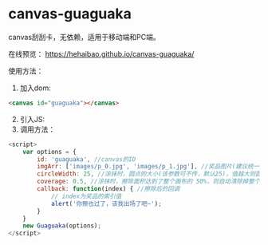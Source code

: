 # canvas-guaguaka
canvas刮刮卡，无依赖，适用于移动端和PC端。

在线预览： https://hehaibao.github.io/canvas-guaguaka/

使用方法：

1. 加入dom: 
```html
<canvas id="guaguaka"></canvas>
```
2. 引入JS: <script src="js/guaguaka.js"></script>
3. 调用方法：

```javascript
<script>
    var options = {
        id: 'guaguaka', //canvas的ID
        imgArr: ['images/p_0.jpg', 'images/p_1.jpg'], //奖品图片(建议统一大小，canvas是根据该图片大小渲染的)
        circleWidth: 25, //涂抹时，圆点的大小(该参数可不传，默认25)，值越大则圆点越大
        coverage: 0.5, //涂抹时，擦除面积达到了整个画布的 50%，则自动清除掉整个画布上的灰色层（值范围：0-1）
        callback: function(index) { //擦除后的回调
            // index为奖品的索引值
            alert('你擦也过了，该我出场了吧~');
        }
    }
    new Guaguaka(options);
</script>
```


